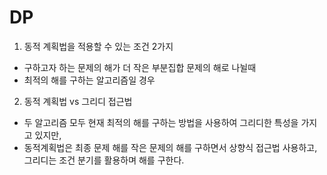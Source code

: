 # DP
1. 동적 계획법을 적용할 수 있는 조건 2가지
  - 구하고자 하는 문제의 해가 더 작은 부분집합 문제의 해로 나뉠때
  - 최적의 해를 구하는 알고리즘일 경우
2. 동적 계획법 vs 그리디 접근법
  - 두 알고리즘 모두 현재 최적의 해를 구하는 방법을 사용하여 그리디한 특성을 가지고 있지만, 
  - 동적계획법은 최종 문제 해를 작은 문제의 해를 구하면서 상향식 접근법 사용하고, 그리디는 조건 분기를 활용하며 해를 구한다.